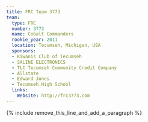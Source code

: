 ```yaml
---
title: FRC Team 3773
team:
  type: FRC
  number: 3773
  name: Cobalt Commanders
  rookie_year: 2011
  location: Tecumseh, Michigan, USA
  sponsors:
  - Kiwanis Club of Tecumseh
  - SALINE ELECTRONICS
  - TLC Tecumseh Community Credit Company
  - Allstate
  - Edward Jones
  - Tecumseh High School
  links:
    Website: http://frc3773.com
---
```


{% include remove_this_line_and_add_a_paragraph %}